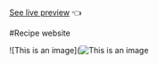 [See live preview](https://lauraa1003.github.io/odin-recipes/) :point_left:

#Recipe website

![This is an image](![This is an image](https://myoctocat.com/assets/images/base-octocat.svg)
